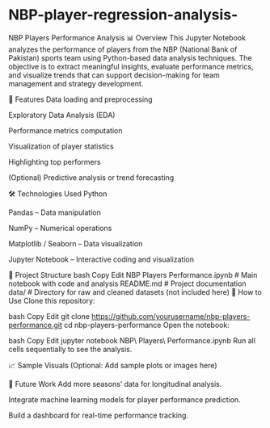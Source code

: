# NBP-player-regression-analysis-
NBP Players Performance Analysis
📊 Overview
This Jupyter Notebook analyzes the performance of players from the NBP (National Bank of Pakistan) sports team using Python-based data analysis techniques. The objective is to extract meaningful insights, evaluate performance metrics, and visualize trends that can support decision-making for team management and strategy development.

🧠 Features
Data loading and preprocessing

Exploratory Data Analysis (EDA)

Performance metrics computation

Visualization of player statistics

Highlighting top performers

(Optional) Predictive analysis or trend forecasting

🛠 Technologies Used
Python

Pandas – Data manipulation

NumPy – Numerical operations

Matplotlib / Seaborn – Data visualization

Jupyter Notebook – Interactive coding and visualization

📂 Project Structure
bash
Copy
Edit
NBP Players Performance.ipynb   # Main notebook with code and analysis
README.md                      # Project documentation
data/                          # Directory for raw and cleaned datasets (not included here)
🚀 How to Use
Clone this repository:

bash
Copy
Edit
git clone https://github.com/yourusername/nbp-players-performance.git
cd nbp-players-performance
Open the notebook:

bash
Copy
Edit
jupyter notebook NBP\ Players\ Performance.ipynb
Run all cells sequentially to see the analysis.

📈 Sample Visuals
(Optional: Add sample plots or images here)

📌 Future Work
Add more seasons’ data for longitudinal analysis.

Integrate machine learning models for player performance prediction.

Build a dashboard for real-time performance tracking.
